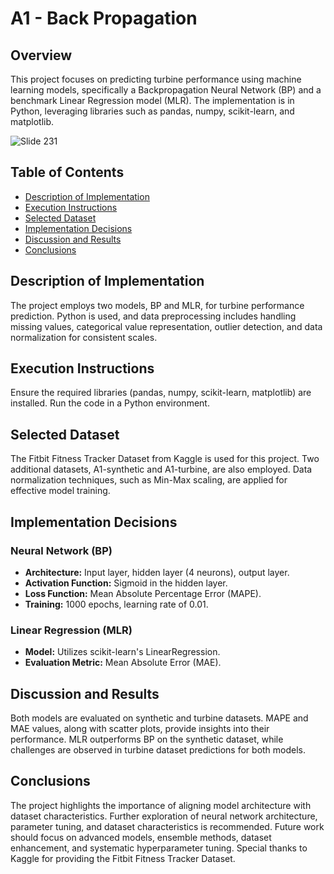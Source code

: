 # A1 - Back Propagation

## Overview

This project focuses on predicting turbine performance using machine learning models, specifically a Backpropagation Neural Network (BP) and a benchmark Linear Regression model (MLR). The implementation is in Python, leveraging libraries such as pandas, numpy, scikit-learn, and matplotlib.

![Slide 231](https://github.com/kamillok505/A1/assets/151350933/fcb4b80b-9928-45bd-9c0c-f6f7053999f2)

## Table of Contents

- [Description of Implementation](#description-of-implementation)
- [Execution Instructions](#execution-instructions)
- [Selected Dataset](#selected-dataset)
- [Implementation Decisions](#implementation-decisions)
- [Discussion and Results](#discussion-and-results)
- [Conclusions](#conclusions)

## Description of Implementation

The project employs two models, BP and MLR, for turbine performance prediction. Python is used, and data preprocessing includes handling missing values, categorical value representation, outlier detection, and data normalization for consistent scales.

## Execution Instructions

Ensure the required libraries (pandas, numpy, scikit-learn, matplotlib) are installed. Run the code in a Python environment.

## Selected Dataset

The Fitbit Fitness Tracker Dataset from Kaggle is used for this project. Two additional datasets, A1-synthetic and A1-turbine, are also employed. Data normalization techniques, such as Min-Max scaling, are applied for effective model training.

## Implementation Decisions

### Neural Network (BP)

- **Architecture:** Input layer, hidden layer (4 neurons), output layer.
- **Activation Function:** Sigmoid in the hidden layer.
- **Loss Function:** Mean Absolute Percentage Error (MAPE).
- **Training:** 1000 epochs, learning rate of 0.01.

### Linear Regression (MLR)

- **Model:** Utilizes scikit-learn's LinearRegression.
- **Evaluation Metric:** Mean Absolute Error (MAE).

## Discussion and Results

Both models are evaluated on synthetic and turbine datasets. MAPE and MAE values, along with scatter plots, provide insights into their performance. MLR outperforms BP on the synthetic dataset, while challenges are observed in turbine dataset predictions for both models.

## Conclusions

The project highlights the importance of aligning model architecture with dataset characteristics. Further exploration of neural network architecture, parameter tuning, and dataset characteristics is recommended. Future work should focus on advanced models, ensemble methods, dataset enhancement, and systematic hyperparameter tuning. Special thanks to Kaggle for providing the Fitbit Fitness Tracker Dataset.

